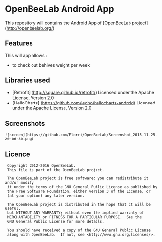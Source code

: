 # OpenBeeLab Android App

This repository will contains the Android App of [OpenBeeLab project] (http://openbeelab.org/)

## Features

This will app allows : 
- to check out behives weight per week


## Libraries used

* [Retrofit] (http://square.github.io/retrofit/) 
	Licensed under the Apache License, Version 2.0 
* [HelloCharts] (https://github.com/lecho/hellocharts-android) 
	Licensed under the Apache License, Version 2.0 
	
## Screenshots
	![screen](https://github.com/Elorri/OpenBeeLab/Screenshot_2015-11-25-20-06-30.png)
	
## Licence

	 Copyright 2012-2016 OpenBeeLab.
	 This file is part of the OpenBeeLab project.

	 The OpenBeeLab project is free software: you can redistribute it and/or modify
	 it under the terms of the GNU General Public License as published by
	 the Free Software Foundation, either version 3 of the License, or
	 (at your option) any later version.

	 The OpenBeeLab project is distributed in the hope that it will be useful,
	 but WITHOUT ANY WARRANTY; without even the implied warranty of
	 MERCHANTABILITY or FITNESS FOR A PARTICULAR PURPOSE.  See the
	 GNU General Public License for more details.

	 You should have received a copy of the GNU General Public License
	 along with OpenBeeLab.  If not, see <http://www.gnu.org/licenses/>.

